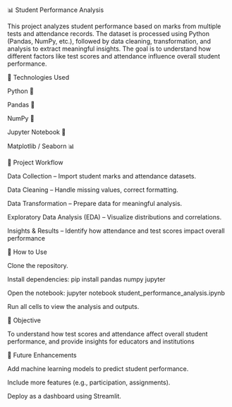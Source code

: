 📊 Student Performance Analysis

This project analyzes student performance based on marks from multiple tests and attendance records. The dataset is processed using Python (Pandas, NumPy, etc.), followed by data cleaning, transformation, and analysis to extract meaningful insights. The goal is to understand how different factors like test scores and attendance influence overall student performance.




🔧 Technologies Used

Python 🐍

Pandas 📑

NumPy 🔢

Jupyter Notebook 📓

Matplotlib / Seaborn 📊




📂 Project Workflow

Data Collection – Import student marks and attendance datasets.

Data Cleaning – Handle missing values, correct formatting.

Data Transformation – Prepare data for meaningful analysis.

Exploratory Data Analysis (EDA) – Visualize distributions and correlations.

Insights & Results – Identify how attendance and test scores impact overall performance





🚀 How to Use

Clone the repository.

Install dependencies:
pip install pandas numpy jupyter


Open the notebook:
jupyter notebook student_performance_analysis.ipynb

Run all cells to view the analysis and outputs.




🎯 Objective

To understand how test scores and attendance affect overall student performance, and provide insights for educators and institutions




🌟 Future Enhancements

Add machine learning models to predict student performance.

Include more features (e.g., participation, assignments).

Deploy as a dashboard using Streamlit.


